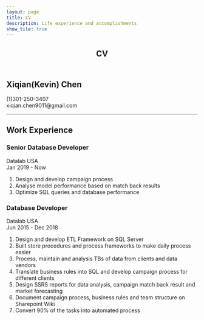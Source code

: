 ```yaml
---
layout: page
title: CV
description: Life experience and accomplishments
show_tile: true
---
```

<!-- Main -->
<div id="main" class="alt">
<!-- One -->
    <section id="one">
	    <div class="inner">
		   <header class="major">
			   <h1>CV</h1>
		   </header>
<!-- Content -->   
            <div class="row">
        	        <div class="6u 12u$(small)">    
                    <h1>Xiqian(Kevin) Chen</h1>
                </div>
        	        <div class="6u 12u$(small)">    
                    <p>(1)301-250-3407<br/>xiqian.chen9011@gmail.com</p> 
                </div>  
            </div>
            <hr/>
            <div class="6u 12u$(large)">
                <h2>Work Experience</h2>
            </div>
            <div class="row">   
               <div class="6u 12u$(small)">    
                    <h3>Senior Database Developer</h3>
               </div>
        	        <div class="6u$ 12u$(small)">
                    <p>Datalab USA<br/>Jan 2019 - Now</p>
               </div>  
            </div>             
            <div>
               <ol>
			        <li>Design and develop campaign process</li>
			        <li>Analyse model performance based on match back results</li>
			        <li>Optimize SQL queries and database performance</li>
		        </ol>
            </div>              
            <div class="row">             
                <div class="6u 12u$(small)">    
                    <h3>Database Developer</h3>       
                </div> 
        	        <div class="6u$ 12u$(small)">    
                    <p>Datalab USA<br/>Jun 2015 - Dec 2018</p>
                </div>
            </div>            
            <div>
               <ol>
			        <li>Design and develop ETL Framework on SQL Server</li>
			        <li>Built store procedures and process frameworks to make daily process easier</li>
			        <li>Process, maintain and analysis TBs of data from clients and data vendors</li>
                    <li>Translate business rules into SQL and develop campaign process for different clients</li>
                    <li>Design SSRS reports for data analysis, campaign match back result and market forecasting</li>
                    <li>Document campaign process, business rules and team structure on Sharepoint Wiki</li>
                    <li>Convert 90% of the tasks into automated process</li>
		            </ol>
            </div>              
        </div>        
    </section>
</div>        